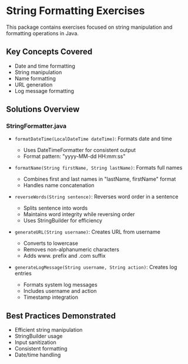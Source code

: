 # String Formatting Exercises

This package contains exercises focused on string manipulation and formatting operations in Java.

## Key Concepts Covered
- Date and time formatting
- String manipulation
- Name formatting
- URL generation
- Log message formatting

## Solutions Overview

### StringFormatter.java
- `formatDateTime(LocalDateTime dateTime)`: Formats date and time
  - Uses DateTimeFormatter for consistent output
  - Format pattern: "yyyy-MM-dd HH:mm:ss"

- `formatName(String firstName, String lastName)`: Formats full names
  - Combines first and last names in "lastName, firstName" format
  - Handles name concatenation

- `reverseWords(String sentence)`: Reverses word order in a sentence
  - Splits sentence into words
  - Maintains word integrity while reversing order
  - Uses StringBuilder for efficiency

- `generateURL(String username)`: Creates URL from username
  - Converts to lowercase
  - Removes non-alphanumeric characters
  - Adds www. prefix and .com suffix

- `generateLogMessage(String username, String action)`: Creates log entries
  - Formats system log messages
  - Includes username and action
  - Timestamp integration

## Best Practices Demonstrated
- Efficient string manipulation
- StringBuilder usage
- Input sanitization
- Consistent formatting
- Date/time handling
